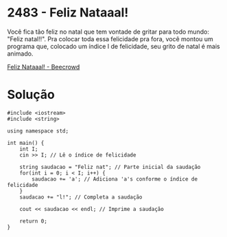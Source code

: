 # 2483 - Feliz Nataaal!

Você fica tão feliz no natal que tem vontade de gritar para todo mundo: "Feliz natal!!". Pra colocar toda essa felicidade pra fora, você montou um programa que, colocado um índice I de felicidade, seu grito de natal é mais animado.

[Feliz Nataaal! - Beecrowd](https://judge.beecrowd.com/pt/problems/view/2483)

# Solução

```
#include <iostream>
#include <string>

using namespace std;

int main() {
    int I;
    cin >> I; // Lê o índice de felicidade

    string saudacao = "Feliz nat"; // Parte inicial da saudação
    for(int i = 0; i < I; i++) {
        saudacao += 'a'; // Adiciona 'a's conforme o índice de felicidade
    }
    saudacao += "l!"; // Completa a saudação

    cout << saudacao << endl; // Imprime a saudação

    return 0;
}

```